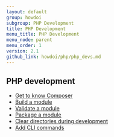 ```yaml
---
layout: default
group: howdoi
subgroup: PHP Development
title: PHP Development
menu_title: PHP Development
menu_node: parent
menu_order: 1
version: 2.1
github_link: howdoi/php/php_devs.md
---
```


## PHP development
*	<a href="{{page.baseurl}}/extension-dev-guide/build/composer-integration.html">Get to know Composer</a>
*	<a href="{{page.baseurl}}/extension-dev-guide/build/build.html">Build a module</a>
*	<a href="{{page.baseurl}}/extension-dev-guide/validate/validate.html">Validate a module</a>
*	<a href="{{page.baseurl}}/extension-dev-guide/package/package_module.html">Package a module</a>
*	<a href="{{page.baseurl}}/howdoi/php/php_clear-dirs.html">Clear directories during development</a>
*	<a href="{{page.baseurl}}/extension-dev-guide/cli-cmds/cli-add.html">Add CLI commands</a>
